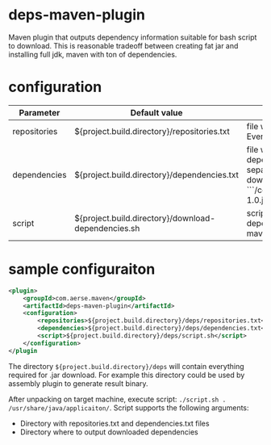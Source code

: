 # deps-maven-plugin

Maven plugin that outputs dependency information suitable for bash script to download. This is reasonable tradeoff between creating fat jar and installing full jdk, maven with ton of dependencies.

# configuration

<table>
	<thead>
		<tr>
			<th>
				Parameter
			</th>
			<th>
				Default value
			</th>
			<th>
				Description
			</th>
		</tr>
	</thead>
	<tbody>
		<tr>
			<td>repositories</td>
			<td>${project.build.directory}/repositories.txt</td>
			<td>file with repositories used by project. Every repository on separate line.</td>
		</tr>
		<tr>
			<td>dependencies</td>
			<td>${project.build.directory}/dependencies.txt</td>
			<td>file with dependencies and transitive dependencies. Every dependency on separate line. Format suitable for download. I.e. ```/com/example/artifact/1.0/artifact-1.0.jar```</td>
		</tr>
		<tr>
			<td>script</td>
			<td>${project.build.directory}/download-dependencies.sh</td>
			<td>script that could download dependencies from repositories. no maven required.</td>
		</tr>
	</tbody>
</table>

# sample configuraiton

```xml
<plugin>
	<groupId>com.aerse.maven</groupId>
	<artifactId>deps-maven-plugin</artifactId>
	<configuration>
		<repositories>${project.build.directory}/deps/repositories.txt</repositories>
		<dependencies>${project.build.directory}/deps/dependencies.txt</dependencies>
		<script>${project.build.directory}/deps/script.sh</script>
	</configuration>
</plugin
```

The directory ```${project.build.directory}/deps``` will contain everything required for .jar download. For example this directory could be used by assembly plugin to generate result binary.

After unpacking on target machine, execute script: ```./script.sh . /usr/share/java/applicaiton/```. Script supports the following arguments:

- Directory with repositories.txt and dependencies.txt files
- Directory where to output downloaded dependencies

